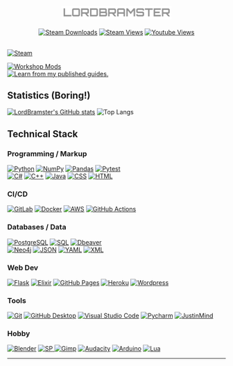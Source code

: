  
<p align="center">
    <br>
    <!--<a href="#"><img alt="Steam" width="30%" src="https://community.akamai.steamstatic.com/public/shared/images/header/logo_steam.svg?t=962016"></a>-->
    <!--<a href="#"><img alt="Battlezone CC" width="50%" src="https://content.2000ad.com/Alpha_NoBZGradient_Horizontal.png"></a>-->
    <a href="#"><img alt="LordBramster" width="50%" src="/assets/img/LordBramster_001.png"></a>
    <br>
    <br>
    <a href="#"><img alt="Steam Downloads" src="https://img.shields.io/steam/downloads/484782972?color=orange&label=Downloads&style=for-the-badge&logo=steam"></a>
    <a href="#"><img alt="Steam Views" src="https://img.shields.io/steam/views/484782972?color=orange&label=My%20Workshop%20Views&style=for-the-badge&logo=steam"></a>
    <a href="#"><img alt="Youtube Views" src="https://img.shields.io/youtube/channel/views/UC7c3qQo0LHhTgzwBObMI7Og?color=red&label=Youtube%20views&logo=youtube&logoColor=red&style=for-the-badge"></a>
</p>

<br>
<a href="#"><img alt="Steam" width="16%" src="https://community.akamai.steamstatic.com/public/shared/images/header/logo_steam.svg?t=962016"></a>
<p>
<a href="https://steamcommunity.com/id/SirBrambley/myworkshopfiles/"><img alt="Workshop Mods" title="Workshop Mods" src="https://custom-icon-badges.demolab.com/badge/-Browse%20Workshop%20Mods-14354C?style=for-the-badge&logoColor=white&logo=steam"/></a>
<br>
<a href="https://steamcommunity.com/id/SirBrambley/myworkshopfiles/?section=guides"><img alt="Learn from my published guides." title="Published Guides" src="https://custom-icon-badges.demolab.com/badge/-Learn%20From%20My%20Published%20Steam%20Guides-14354C?style=for-the-badge&logoColor=white&logo=link-external"/></a>
</p>

<h2>Statistics (Boring!)</h2>

 [![LordBramster's GitHub stats](https://github-readme-stats.vercel.app/api?username=LordBramster&hide=prs&show_icons=true&theme=ayu-mirage)](https://github.com/anuraghazra/github-readme-stats) 
  ![Top Langs](https://github-readme-stats.vercel.app/api/top-langs/?username=LordBramster&theme=ayu-mirage&layout=compact&langs_count=10)

<h2>Technical Stack</h2>
    <p>
    <h3>Programming / Markup</h3>
    <a href="#"><img alt="Python" src="https://img.shields.io/badge/Python-14354C.svg?logo=python&logoColor=white&style=flat-square"></a>
    <a href="#"><img alt="NumPy" src="https://img.shields.io/badge/Numpy-013243.svg?logo=numpy&logoColor=white&style=flat-square"></a>
    <a href="#"><img alt="Pandas" src="https://img.shields.io/badge/Pandas-150458.svg?logo=pandas&logoColor=white&style=flat-square"></a>
    <a href="#"><img alt="Pytest" src="https://img.shields.io/badge/Pytest-0A9EDC.svg?logo=pytest&logoColor=white&style=flat-square"></a>
    <br>
    <a href="#"><img alt="C#" src="https://custom-icon-badges.demolab.com/badge/C%23-68217A.svg?logo=cs2&logoColor=white&style=flat-square"></a>
    <a href="#"><img alt="C++" src="https://custom-icon-badges.demolab.com/badge/C++-9C033A.svg?logo=cpp2&logoColor=white&style=flat-square"></a>
    <a href="#"><img alt="Java" src="https://custom-icon-badges.demolab.com/badge/Java-372923.svg?logo=java&logoColor=white&style=flat-square"></a>
    <a href="#"><img alt="CSS" src="https://img.shields.io/badge/CSS-1572B6.svg?logo=css3&logoColor=white&style=flat-square"></a>
    <a href="#"><img alt="HTML" src="https://img.shields.io/badge/HTML-E34F26.svg?logo=html5&logoColor=white&style=flat-square"></a>
    <br>
    <h3>CI/CD</h3>
    <a href="#"><img alt="GitLab" src="https://custom-icon-badges.demolab.com/badge/GitLab-orange.svg?logo=gitlab&logoColor=white&style=flat-square"></a>
    <a href="#"><img alt="Docker" src="https://custom-icon-badges.demolab.com/badge/Docker-blue.svg?logo=docker&logoColor=white&style=flat-square"></a>
    <a href="#"><img alt="AWS" src="https://custom-icon-badges.demolab.com/badge/AWS-14354C.svg?logo=aws&logoColor=white&style=flat-square"></a>
    <a href="#"><img alt="GitHub Actions" src="https://img.shields.io/badge/GitHub%20Actions-2671E5.svg?logo=github%20actions&logoColor=white&style=flat-square"></a>
    <br>
    <h3>Databases / Data</h3>
    <a href="#"><img alt="PostgreSQL" src ="https://img.shields.io/badge/PostgreSQL-316192.svg?logo=postgresql&logoColor=white&style=flat-square"></a> 
    <a href="#"><img alt="SQL" src="https://custom-icon-badges.demolab.com/badge/SQL-025E8C.svg?logo=database&logoColor=white&style=flat-square"></a>
    <a href="#"><img alt="Dbeaver" src="https://custom-icon-badges.demolab.com/badge/-Dbeaver-372923?logo=dbeaver-mono&logoColor=white&style=flat-square"></a>
    <br>
    <a href="#"><img alt="Neo4j" src="https://custom-icon-badges.demolab.com/badge/Neo4j-013243.svg?logo=neo4j&logoColor=white&style=flat-square"></a>
    <a href="#"><img alt="JSON" src="https://custom-icon-badges.demolab.com/badge/JSON-007396.svg?logo=json&logoColor=white&style=flat-square"></a>
    <a href="#"><img alt="YAML" src="https://custom-icon-badges.demolab.com/badge/YAML-007396.svg?logo=yaml&logoColor=white&style=flat-square"></a>
    <a href="#"><img alt="XML" src="https://custom-icon-badges.demolab.com/badge/XML-007396.svg?logo=xml&logoColor=white&style=flat-square"></a>
    <br>
    <h3>Web Dev</h3>
    <a href="#"><img alt="Flask" src="https://img.shields.io/badge/Flask-gray.svg?logo=flask&logoColor=white&style=flat-square"></a>
    <a href="#"><img alt="Elixir" src="https://custom-icon-badges.demolab.com/badge/Elixir-68217A.svg?logo=elixir&logoColor=white&style=flat-square"></a>
    <a href="#"><img alt="GitHub Pages" src="https://img.shields.io/badge/GitHub%20Pages-327FC7.svg?logo=github&logoColor=white&style=flat-square"></a>
    <a href="#"><img alt="Heroku" src="https://img.shields.io/badge/Heroku-430098.svg?logo=heroku&logoColor=white&style=flat-square"></a>
    <a href="#"><img alt="Wordpress" src="https://img.shields.io/badge/Wordpress-21759B?logo=wordpress&logoColor=white&style=flat-square"></a>
    <br>
    <h3>Tools</h3>
    <a href="#"><img alt="Git" src="https://img.shields.io/badge/Git-F05033.svg?logo=git&logoColor=white&style=flat-square"></a>
    <a href="#"><img alt="GitHub Desktop" src="https://img.shields.io/badge/GitHub%20Desktop-8034A9.svg?logo=github&logoColor=white&style=flat-square"></a>
    <a href="#"><img alt="Visual Studio Code" src="https://img.shields.io/badge/Visual%20Studio%20Code-0078d7.svg?logo=visual-studio-code&logoColor=white&style=flat-square"></a>    
    <a href="#"><img alt="Pycharm" src="https://custom-icon-badges.demolab.com/badge/Pycharm-339933.svg?logo=pycharm&logoColor=white&style=flat-square"></a>
    <a href="#"><img alt="JustinMind" src="https://custom-icon-badges.demolab.com/badge/Justinmind-995ab3.svg?logo=justinmind&logoColor=white&style=flat-square"></a>
    </p>
    
<h3>Hobby</h3>
    <p>
    <a href="#"><img alt="Blender" src="https://custom-icon-badges.demolab.com/badge/Blender-orange.svg?logo=blender&logoColor=white&style=flat-square"></a>
    <a href="#"><img alt="SP" src="https://custom-icon-badges.demolab.com/badge/Substance%20Painter-9C033A.svg?logo=substancepainter&logoColor=white&style=flat-square"       </a>
    <a href="#"><img alt="Gimp" src="https://custom-icon-badges.demolab.com/badge/Gimp-gray.svg?logo=gimp&logoColor=white&style=flat-square"></a>
    <a href="#"><img alt="Audacity" src="https://img.shields.io/badge/-Audacity-0000CC?logo=audacity&logoColor=white&style=flat-square"></a>
    <a href="#"><img alt="Arduino" src="https://img.shields.io/badge/-Arduino-00979D?logo=Arduino&logoColor=white&style=flat-square"></a>
    <a href="#"><img alt="Lua" src="https://img.shields.io/badge/Lua-430098.svg?logo=lua&logoColor=white&style=flat-square"></a>
    </p>

<!-- JSON/YAML-->
___
